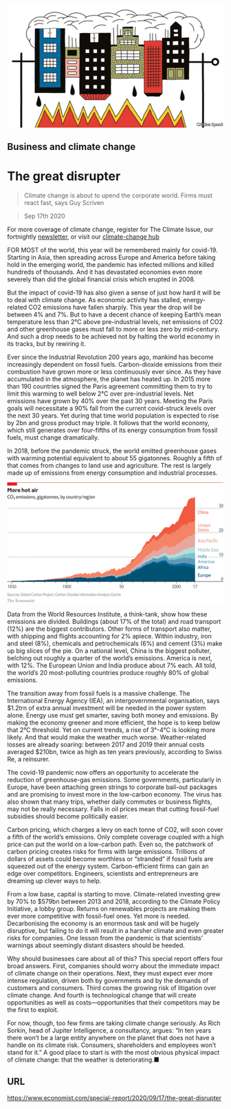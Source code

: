 ![](./images/20200919_SRD001_0.jpg)

## Business and climate change

# The great disrupter

> Climate change is about to upend the corporate world. Firms must react fast, says Guy Scriven

> Sep 17th 2020

For more coverage of climate change, register for The Climate Issue, our fortnightly [newsletter](https://www.economist.com//theclimateissue/), or visit our [climate-change hub](https://www.economist.com//news/2020/04/24/the-economists-coverage-of-climate-change)

FOR MOST of the world, this year will be remembered mainly for covid-19. Starting in Asia, then spreading across Europe and America before taking hold in the emerging world, the pandemic has infected millions and killed hundreds of thousands. And it has devastated economies even more severely than did the global financial crisis which erupted in 2008.

But the impact of covid-19 has also given a sense of just how hard it will be to deal with climate change. As economic activity has stalled, energy-related CO2 emissions have fallen sharply. This year the drop will be between 4% and 7%. But to have a decent chance of keeping Earth’s mean temperature less than 2°C above pre-industrial levels, net emissions of CO2 and other greenhouse gases must fall to more or less zero by mid-century. And such a drop needs to be achieved not by halting the world economy in its tracks, but by rewiring it.

Ever since the Industrial Revolution 200 years ago, mankind has become increasingly dependent on fossil fuels. Carbon-dioxide emissions from their combustion have grown more or less continuously ever since. As they have accumulated in the atmosphere, the planet has heated up. In 2015 more than 190 countries signed the Paris agreement committing them to try to limit this warming to well below 2°C over pre-industrial levels. Net emissions have grown by 40% over the past 30 years. Meeting the Paris goals will necessitate a 90% fall from the current covid-struck levels over the next 30 years. Yet during that time world population is expected to rise by 2bn and gross product may triple. It follows that the world economy, which still generates over four-fifths of its energy consumption from fossil fuels, must change dramatically.

In 2018, before the pandemic struck, the world emitted greenhouse gases with warming potential equivalent to about 55 gigatonnes. Roughly a fifth of that comes from changes to land use and agriculture. The rest is largely made up of emissions from energy consumption and industrial processes.



![](./images/20200919_SRC551.png)

Data from the World Resources Institute, a think-tank, show how these emissions are divided. Buildings (about 17% of the total) and road transport (12%) are the biggest contributors. Other forms of transport also matter, with shipping and flights accounting for 2% apiece. Within industry, iron and steel (8%), chemicals and petrochemicals (6%) and cement (3%) make up big slices of the pie. On a national level, China is the biggest polluter, belching out roughly a quarter of the world’s emissions. America is next, with 12%. The European Union and India produce about 7% each. All told, the world’s 20 most-polluting countries produce roughly 80% of global emissions.

The transition away from fossil fuels is a massive challenge. The International Energy Agency (IEA), an intergovernmental organisation, says $1.2trn of extra annual investment will be needed in the power system alone. Energy use must get smarter, saving both money and emissions. By making the economy greener and more efficient, the hope is to keep below that 2°C threshold. Yet on current trends, a rise of 3°-4°C is looking more likely. And that would make the weather much worse. Weather-related losses are already soaring: between 2017 and 2019 their annual costs averaged $210bn, twice as high as ten years previously, according to Swiss Re, a reinsurer.

The covid-19 pandemic now offers an opportunity to accelerate the reduction of greenhouse-gas emissions. Some governments, particularly in Europe, have been attaching green strings to corporate bail-out packages and are promising to invest more in the low-carbon economy. The virus has also shown that many trips, whether daily commutes or business flights, may not be really necessary. Falls in oil prices mean that cutting fossil-fuel subsidies should become politically easier.

Carbon pricing, which charges a levy on each tonne of CO2, will soon cover a fifth of the world’s emissions. Only complete coverage coupled with a high price can put the world on a low-carbon path. Even so, the patchwork of carbon pricing creates risks for firms with large emissions. Trillions of dollars of assets could become worthless or “stranded” if fossil fuels are squeezed out of the energy system. Carbon-efficient firms can gain an edge over competitors. Engineers, scientists and entrepreneurs are dreaming up clever ways to help.

From a low base, capital is starting to move. Climate-related investing grew by 70% to $579bn between 2013 and 2018, according to the Climate Policy Initiative, a lobby group. Returns on renewables projects are making them ever more competitive with fossil-fuel ones. Yet more is needed. Decarbonising the economy is an enormous task and will be hugely disruptive, but failing to do it will result in a harsher climate and even greater risks for companies. One lesson from the pandemic is that scientists’ warnings about seemingly distant disasters should be heeded.

Why should businesses care about all of this? This special report offers four broad answers. First, companies should worry about the immediate impact of climate change on their operations. Next, they must expect ever more intense regulation, driven both by governments and by the demands of customers and consumers. Third comes the growing risk of litigation over climate change. And fourth is technological change that will create opportunities as well as costs—opportunities that their competitors may be the first to exploit.

For now, though, too few firms are taking climate change seriously. As Rich Sorkin, head of Jupiter Intelligence, a consultancy, argues: “In ten years there won’t be a large entity anywhere on the planet that does not have a handle on its climate risk. Consumers, shareholders and employees won’t stand for it.” A good place to start is with the most obvious physical impact of climate change: that the weather is deteriorating.■

## URL

https://www.economist.com/special-report/2020/09/17/the-great-disrupter
